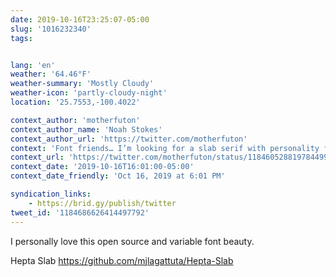 ```yaml
---
date: 2019-10-16T23:25:07-05:00
slug: '1016232340'
tags:


lang: 'en'
weather: '64.46°F'
weather-summary: 'Mostly Cloudy'
weather-icon: 'partly-cloudy-night'
location: '25.7553,-100.4022'

context_author: 'motherfuton'
context_author_name: 'Noah Stokes'
context_author_url: 'https://twitter.com/motherfuton'
context: 'Font friends… I’m looking for a slab serif with personality for a project. What do you love out there?'
context_url: 'https://twitter.com/motherfuton/status/1184605288197844992?s=12'
context_date: '2019-10-16T16:01:00-05:00'
context_date_friendly: 'Oct 16, 2019 at 6:01 PM'

syndication_links:
    - https://brid.gy/publish/twitter
tweet_id: '1184686626414497792'
---
```

I personally love this open source and variable font beauty.

Hepta Slab
https://github.com/mjlagattuta/Hepta-Slab
